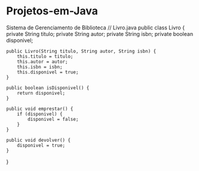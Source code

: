 # Projetos-em-Java
Sistema de Gerenciamento de Biblioteca
// Livro.java
public class Livro {
    private String titulo;
    private String autor;
    private String isbn;
    private boolean disponivel;

    public Livro(String titulo, String autor, String isbn) {
        this.titulo = titulo;
        this.autor = autor;
        this.isbn = isbn;
        this.disponivel = true;
    }

    public boolean isDisponivel() {
        return disponivel;
    }

    public void emprestar() {
        if (disponivel) {
            disponivel = false;
        }
    }

    public void devolver() {
        disponivel = true;
    }
}
